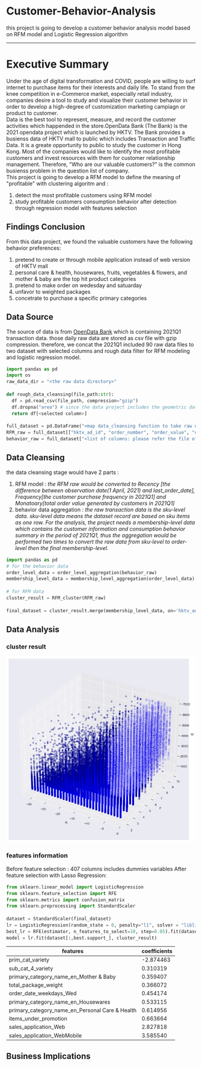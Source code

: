 # Customer-Behavior-Analysis
this project is going to develop a customer behavior analysis model based on RFM model and Logistic Regression algorithm <br>
____
# Executive Summary
Under the age of digital transformation and COVID, people are willing to surf internet to purchase items for their interests and daily life. To stand from the knee competition in e-Commerce market, especially retail industry, companies desire a tool to study and visualize their customer behavior in order to develop a high-degree of customization marketing campiagn or product to customer.<br>
Data is the best tool to represent, measure, and record the customer activities which happended in the store.OpenData Bank (The Bank) is the 2021 opendata project which is launched by HKTV. The Bank provides a busienss data of HKTV mall to public which includes Transaction and Traffic Data. It is a greate opportunity to public to study the customer in Hong Kong. Most of the companies would like to identify the most profitable customers and invest resources with them for customer relationship management. Therefore, "Who are our valuable customers?" is the common busienss problem in the question list of company. <br>
This project is going to develop a RFM model to define the meaning of "profitable" with clustering algoritm and :<br>
1. detect the most profitable customers using RFM model
2. study profitable customers consumption behavior after detection through regression model with features selection
## Findings Conclusion
From this data project, we found the valuable customers have the following behavior preferences:
1. pretend to create or through mobile application instead of web version of HKTV mall
2. personal care & health, housewares, fruits, vegetables & flowers, and mother & baby are the top hit product categories
3. pretend to make order on wedesday and satuarday
4. unfavor to weighted packages
5. concetrate to purchase a specific primary categories

## Data Source
The source of data is from [OpenData Bank](https://opendatabank.hktvmall.com/portal/home) which is containing 2021Q1 transaction data. those daily raw data are stored as csv file with gzip compression. therefore, we concat the 2021Q1 included 90 raw data files to two dataset with selected columns and rough data filter for RFM modeling and logistic regression model. 

```python 
import pandas as pd
import os
raw_data_dir = "<the raw data directory>"

def rough_data_cleansing(file_path:str):
  df = pd.read_csv(file_path, compression="gzip")
  df.dropna("area") # since the data project includes the geometric data for analysis, we have to filter out the na value from the raw data
  return df[<selected column>]
  
full_dataset = pd.DataFrame("<map data_cleansing function to take raw data with rough cleaning from raw_data_dir>")
RFM_raw = full_dataset[["hktv_ad_id", "order_number", "order_value", "order_date"]]
behavior_raw = full_dataset["<list of columns: please refer the file of keep_columns.csv>"]
```

## Data Cleansing
the data cleansing stage would have 2 parts :
1. RFM model : _the RFM raw would be converted to Recency [the difference between observation date(1 April, 2021) and last_order_date], Frequency[the customer purchase frequency in 2021Q1] and Monatoary[total order value generated by customers in 2021Q1]_
2. behavior data aggregation : _the raw transaction data is the sku-level data. sku-level data means the dataset record are based on sku items as one row. For the analysis, the project needs a membership-level data which contains the customer information and consumption behavior summary in the period of 2021Q1, thus the aggregation would be performed two times to convert the raw data from sku-level to order-level then the final membership-level._

```python 
import pandas as pd
# for the behavior data
order_level_data = order_level_aggregation(behavior_raw)
membership_level_data = membership_level_aggregation(order_level_data)

# for RFM data
cluster_result = RFM_cluster(RFM_raw)

final_dataset = cluster_result.merge(membership_level_data, on='hktv_ad_id')
```

## Data Analysis
### cluster result
![cluster result](output.png "cluster result")
### features information
Before feature selection : 407 columns includes dummies variables
After feature selection with Lasso Regression:
```python
from sklearn.linear_model import LogisticRegression
from sklearn.feature_selection import RFE
from sklearn.metrics import confusion_matrix
from sklearn.preprocessing import StandardScaler

dataset = StandardScaler(final_dataset)
lr = LogisticRegression(random_state = 0, penalty="l1", solver = "liblinear")
best_lr = RFE(estimator, n_features_to_select=10, step=0.05).fit(dataset, cluster_result)
model = lr.fit(dataset[:,best.support_], cluster_result)
```
|features|coefficients|
|-----------------------|------------------|
|prim_cat_variety|-2.874463|
|sub_cat_4_variety|0.310319|
|primary_category_name_en_Mother & Baby|0.359407|
|total_package_weight|0.366072|
|order_date_weekdays_Wed|0.454174|
|primary_category_name_en_Housewares|0.533115|
|primary_category_name_en_Personal Care & Health|0.614956|
|items_under_promotion|0.663664|
|sales_application_Web|2.827818|
|sales_application_WebMobile|3.585540|

## Business Implications



